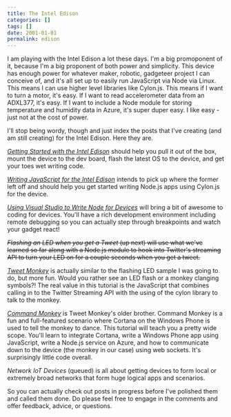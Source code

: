 ```yaml
---
title: The Intel Edison
categories: []
tags: []
date: 2001-01-01
permalink: edison
---
```


I am playing with the Intel Edison a lot these days. I'm a big promoponent of it, because I'm a big proponent of both power and simplicity. This device has enough power for whatever maker, robotic, gadgeteer project I can conceive of, and it's all set up to easily run JavaScript via Node via Linux. This means I can use higher level libraries like Cylon.js. This means if I want to turn a motor, it's easy. If I want to read accelerometer data from an ADXL377, it's easy. If I want to include a Node module for storing temperature and humidity data in Azure, it's super duper easy. I like easy - just not at the cost of power.

I'll stop being wordy, though and just index the posts that I've creating (and am still creating) for the Intel Edison. Here they are.

_[Getting Started with the Intel Edison](http://codefoster.com/edison-setup)_ should help you pull it out of the box, mount the device to the dev board, flash the latest OS to the device, and get your toes wet writing code.

_[Writing JavaScript for the Intel Edison](http://codefoster.com/edison-coding)_ intends to pick up where the former left off and should help you get started writing Node.js apps using Cylon.js for the device.

_[Using Visual Studio to Write Node for Devices](http://codefoster.com/edison-vs)_ will bring a bit of awesome to coding for devices. You'll have a rich development environment including remote debugging so you can actually step through breakpoints and watch your gadget react!

<s>_Flashing an LED when you get a Tweet_ (up next) will use what we've learned so far along with a Node.js module to hook into Twitter's streaming API to turn your LED on for a couple seconds when you get a tweet.</s>

[_Tweet Monkey_](http://codefoster.com/tweetmonkey) is actually similar to the flashing LED sample I was going to do, but more fun. Would you rather see an LED flash or a monkey clanging symbols?! The real value in this tutorial is the JavaScript that combines calling in to the Twitter Streaming API with the using of the cylon library to talk to the monkey.

[_Command Monkey_](http://codefoster.com/commandmonkey) is Tweet Monkey's older brother. Command Monkey is a fun and full-featured scenario where Cortana on the Windows Phone is used to tell the monkey to dance. This tutorial will teach you a pretty wide scope. You'll learn to integrate Cortana, write a Windows Phone app using JavaScript, write a Node.js service on Azure, and how to communicate down to the device (the monkey in our case) using web sockets. It's surprisingly little code overall.

_Network IoT Devices_ (queued) is all about getting devices to form local or extremely broad networks that form huge logical apps and scenarios.

So you can actually check out posts in progress before I've polished them and called them done. Do please feel free to engage in the comments and offer feedback, advice, or questions.